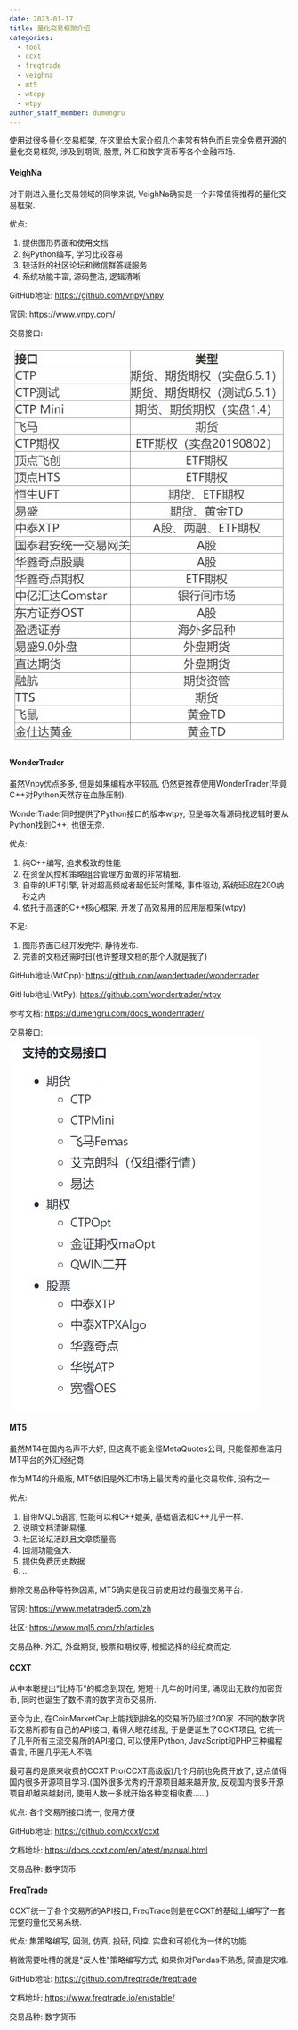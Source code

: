 ```yaml
---
date: 2023-01-17
title: 量化交易框架介绍
categories:
  - tool
  - ccxt
  - freqtrade
  - veighna
  - mt5
  - wtcpp
  - wtpy
author_staff_member: dumengru
---
```


使用过很多量化交易框架, 在这里给大家介绍几个非常有特色而且完全免费开源的量化交易框架, 涉及到期货, 股票, 外汇和数字货币等各个金融市场. 

#### VeighNa

对于刚进入量化交易领域的同学来说, VeighNa确实是一个非常值得推荐的量化交易框架.

优点:
1. 提供图形界面和使用文档
2. 纯Python编写, 学习比较容易
3. 较活跃的社区论坛和微信群答疑服务
4. 系统功能丰富, 源码整洁, 逻辑清晰

GitHub地址: https://github.com/vnpy/vnpy

官网: https://www.vnpy.com/

交易接口: 

![](../../images/202301162143.png)

#### WonderTrader

虽然Vnpy优点多多, 但是如果编程水平较高, 仍然更推荐使用WonderTrader(毕竟C++对Python天然存在血脉压制).

WonderTrader同时提供了Python接口的版本wtpy, 但是每次看源码找逻辑时要从Python找到C++, 也很无奈.

优点:
1. 纯C++编写, 追求极致的性能
2. 在资金风控和策略组合管理方面做的非常精细.
3. 自带的UFT引擎, 针对超高频或者超低延时策略, 事件驱动, 系统延迟在200纳秒之内
4. 依托于高速的C++核心框架, 开发了高效易用的应用层框架(wtpy)

不足:
1. 图形界面已经开发完毕, 静待发布. 
2. 完善的文档还需时日(也许整理文档的那个人就是我了)

GitHub地址(WtCpp): https://github.com/wondertrader/wondertrader

GitHub地址(WtPy): https://github.com/wondertrader/wtpy

参考文档: https://dumengru.com/docs_wondertrader/

交易接口:
![](../../images/202301162152.png)

#### MT5

虽然MT4在国内名声不大好, 但这真不能全怪MetaQuotes公司, 只能怪那些滥用MT平台的外汇经纪商.

作为MT4的升级版, MT5依旧是外汇市场上最优秀的量化交易软件, 没有之一.

优点:
1. 自带MQL5语言, 性能可以和C++媲美, 基础语法和C++几乎一样.
2. 说明文档清晰易懂.
3. 社区论坛活跃且文章质量高.
4. 回测功能强大.
5. 提供免费历史数据
6. ...

排除交易品种等特殊因素, MT5确实是我目前使用过的最强交易平台. 

官网: https://www.metatrader5.com/zh

社区: https://www.mql5.com/zh/articles

交易品种: 外汇, 外盘期货, 股票和期权等, 根据选择的经纪商而定.

#### CCXT

从中本聪提出"比特币"的概念到现在, 短短十几年的时间里, 涌现出无数的加密货币, 同时也诞生了数不清的数字货币交易所. 

至今为止, 在CoinMarketCap上能找到排名的交易所仍超过200家. 不同的数字货币交易所都有自己的API接口, 看得人眼花缭乱, 于是便诞生了CCXT项目, 它统一了几乎所有主流交易所的API接口, 可以使用Python, JavaScript和PHP三种编程语言, 币圈几乎无人不晓.

最可喜的是原来收费的CCXT Pro(CCXT高级版)几个月前也免费开放了, 这点值得国内很多开源项目学习.(国外很多优秀的开源项目越来越开放, 反观国内很多开源项目却越来越封闭, 使用人数一多就开始各种变相收费......) 

优点: 各个交易所接口统一, 使用方便

GitHub地址: https://github.com/ccxt/ccxt

文档地址: https://docs.ccxt.com/en/latest/manual.html

交易品种: 数字货币

#### FreqTrade

CCXT统一了各个交易所的API接口, FreqTrade则是在CCXT的基础上编写了一套完整的量化交易系统.

优点: 集策略编写, 回测, 仿真, 投研, 风控, 实盘和可视化为一体的功能.

稍微需要吐槽的就是"反人性"策略编写方式, 如果你对Pandas不熟悉, 简直是灾难.

GitHub地址: https://github.com/freqtrade/freqtrade

文档地址: https://www.freqtrade.io/en/stable/

交易品种: 数字货币
